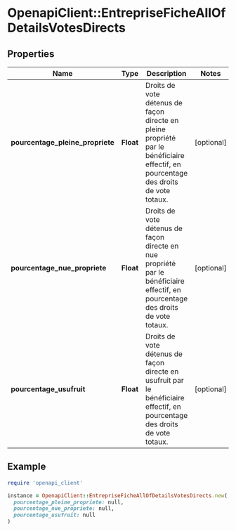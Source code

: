 # OpenapiClient::EntrepriseFicheAllOfDetailsVotesDirects

## Properties

| Name | Type | Description | Notes |
| ---- | ---- | ----------- | ----- |
| **pourcentage_pleine_propriete** | **Float** | Droits de vote détenus de façon directe en pleine propriété par le bénéficiaire effectif, en pourcentage des droits de vote totaux. | [optional] |
| **pourcentage_nue_propriete** | **Float** | Droits de vote détenus de façon directe en nue propriété par le bénéficiaire effectif, en pourcentage des droits de vote totaux. | [optional] |
| **pourcentage_usufruit** | **Float** | Droits de vote détenus de façon directe en usufruit par le bénéficiaire effectif, en pourcentage des droits de vote totaux. | [optional] |

## Example

```ruby
require 'openapi_client'

instance = OpenapiClient::EntrepriseFicheAllOfDetailsVotesDirects.new(
  pourcentage_pleine_propriete: null,
  pourcentage_nue_propriete: null,
  pourcentage_usufruit: null
)
```

